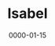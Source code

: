 ---
title: Isabel
layout: default
modal-id: 15
date: 0000-01-15
img: isabel-min.jpeg
thumbnail: isabel-crop.jpeg
alt: image-alt
description: 'Hi, ich bin Isabel und studiere BWL im 4.Semester.
Warum ich mich bei Townbee engagiere: Im Grunde hat mich die Flüchtlingsproblematik schon immer interessiert und ich denke, dass man vor allem durch den Austausch und Hilfestellung viel lernen und beitragen kann.
Außerdem hat mich, durch das Buch „die Geschichte der Bienen“ erst richtig die Sorge um das kommende Bienensterben geschockt, sodass ich unbedingt etwas dagegen unternehmen wollen. 
Diese Anliegen greift eben das Projekt „Townbee“ vereint auf und deshalb freue ich mich sehr ein Teil dieses Teams sein zu dürfen!'
---